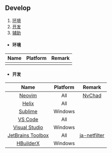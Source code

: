 ## Develop

1. [环境](#环境)
2. [开发](#开发)
3. [辅助](#辅助)

* #### 环境

| Name | Platform | Remark |
| :--: | :------: | :----: |
|      |          |        |

* #### 开发

|                             Name                             | Platform |                      Remark                      |
| :----------------------------------------------------------: | :------: | :----------------------------------------------: |
|                          [Neovim]()                          |   All    |    [NvChad](https://github.com/NvChad/NvChad)    |
|              [Helix](https://helix-editor.com/)              |   All    |                                                  |
|           [Sublime](https://www.sublimetext.com/)            | Windows  |                                                  |
|      [VS Code](https://code.visualstudio.com/download)       |   All    |                                                  |
| [Visual Studio](https://visualstudio.microsoft.com/zh-hans/downloads/) | Windows  |                                                  |
| [JetBrains Toolbox](https://www.jetbrains.com/toolbox-app/)  |   All    | [ja-netfilter](https://zhile.io/?s=ja-netfilter) |
|      [HBuilderX](https://www.dcloud.io/hbuilderx.html)       | Windows  |                                                  |